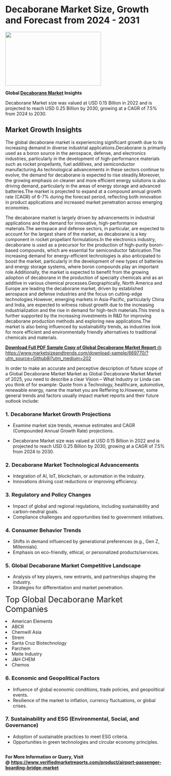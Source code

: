 <H1>Decaborane Market Size, Growth and Forecast from 2024 - 2031</H1><img class="aligncenter size-medium wp-image-584254" src="https://thirdeyenews.in/wp-content/uploads/2024/09/Global-Market-Research-300x168.jpeg" alt="" width="300" height="168" /><p><strong>Global&nbsp;<a href="https://www.marketsizeandtrends.com/download-sample/669770/?utm_source=Github8j?utm_medium=202">Decaborane Market</a> Insights</strong></p><p>Decaborane Market size was valued at USD 0.15 Billion in 2022 and is projected to reach USD 0.25 Billion by 2030, growing at a CAGR of 7.5% from 2024 to 2030.</p><p><h2>Market Growth Insights</h2> <p>The global decaborane market is experiencing significant growth due to its increasing demand in diverse industrial applications.Decaborane is primarily used as a boron source in the aerospace, defense, and electronics industries, particularly in the development of high-performance materials such as rocket propellants, fuel additives, and semiconductor manufacturing.As technological advancements in these sectors continue to evolve, the demand for decaborane is expected to rise steadily.Moreover, the growing emphasis on cleaner and more efficient energy solutions is also driving demand, particularly in the areas of energy storage and advanced batteries.The market is projected to expand at a compound annual growth rate (CAGR) of 6-7% during the forecast period, reflecting both innovation in product applications and increased market penetration across emerging economies.</p> <p><a href="#"></a></p> <p>The decaborane market is largely driven by advancements in industrial applications and the demand for innovative, high-performance materials.The aerospace and defense sectors, in particular, are expected to account for the largest share of the market, as decaborane is a key component in rocket propellant formulations.In the electronics industry, decaborane is used as a precursor for the production of high-purity boron-based compounds, which are essential for semiconductor fabrication.The increasing demand for energy-efficient technologies is also anticipated to boost the market, particularly in the development of new types of batteries and energy storage systems, where boron compounds play an important role.Additionally, the market is expected to benefit from the growing adoption of decaborane in the production of specialty chemicals and as an additive in various chemical processes.Geographically, North America and Europe are leading the decaborane market, driven by established aerospace and defense industries and the focus on cutting-edge technologies.However, emerging markets in Asia-Pacific, particularly China and India, are expected to witness robust growth due to the increasing industrialization and the rise in demand for high-tech materials.This trend is further supported by the increasing investments in R&D for improving decaborane production methods and exploring new applications.The market is also being influenced by sustainability trends, as industries look for more efficient and environmentally friendly alternatives to traditional chemicals and materials.</p> <p><a href="#"></p><p><span class=""><strong>Download Full PDF Sample Copy of Global Decaborane Market Report</strong> @ <a href="https://www.marketsizeandtrends.com/download-sample/669770/?utm_source=Github8j?utm_medium=202" target="_blank">https://www.marketsizeandtrends.com/download-sample/669770/?utm_source=Github8j?utm_medium=202</a></span></p><p>In order to make an accurate and perceptive description of future scope of a Global&nbsp;Decaborane Market Market as Global&nbsp;Decaborane Market Market of 2025, you need to describe a clear Vision &ndash; What Industry or Linda can you think of for example: Quote from a Technology, healthcare, automotive, renewable energy, name the market you are Reffering to.However, some general trends and factors usually impact market reports and their future outlook include:</p><h3>1.&nbsp;<strong>Decaborane Market Growth Projections</strong></h3><ul><li>Examine market size trends, revenue estimates and CAGR (Compounded Annual Growth Rate) projections.</li><li><p>Decaborane Market size was valued at USD 0.15 Billion in 2022 and is projected to reach USD 0.25 Billion by 2030, growing at a CAGR of 7.5% from 2024 to 2030.</p></li></ul><h3>2.&nbsp;<strong>Decaborane Market Technological Advancements</strong></h3><ul><li>Integration of AI, IoT, blockchain, or automation in the industry.</li><li>Innovations driving cost reductions or improving efficiency.</li></ul><h3>3.&nbsp;<strong>Regulatory and Policy Changes</strong></h3><ul><li>Impact of global and regional regulations, including sustainability and carbon-neutral goals.</li><li>Compliance challenges and opportunities tied to government initiatives.</li></ul><h3>4.&nbsp;<strong>Consumer Behavior Trends</strong></h3><ul><li>Shifts in demand influenced by generational preferences (e.g., Gen Z, Millennials).</li><li>Emphasis on eco-friendly, ethical, or personalized products/services.</li></ul><h3>5.&nbsp;<strong>Global Decaborane Market Competitive Landscape</strong></h3><ul><li>Analysis of key players, new entrants, and partnerships shaping the industry.</li><li>Strategies for differentiation and market penetration.</li></ul><p data-pm-slice="1 1 []"><span style="color: inherit; font-family: inherit; font-size: 25px;">Top Global Decaborane Market Companies</span></p><div class="" data-test-id=""><p><li>American Elements</li><li> ABCR</li><li> Chemwill Asia</li><li> Strem</li><li> Santa Cruz Biotechnology</li><li> Parchem</li><li> Meite Industry</li><li> J&H CHEM</li><li> Chemos</li></p></div><h3>6.&nbsp;<strong>Economic and Geopolitical Factors</strong></h3><ul><li>Influence of global economic conditions, trade policies, and geopolitical events.</li><li>Resilience of the market to inflation, currency fluctuations, or global crises.</li></ul><h3>7.&nbsp;<strong>Sustainability and ESG (Environmental, Social, and Governance)</strong></h3><ul><li>Adoption of sustainable practices to meet ESG criteria.</li><li>Opportunities in green technologies and circular economy principles.</li></ul><h2><strong style="font-size: 14px;">For More Information or Query, Visit @&nbsp;</strong><a style="background-color: #ffffff; font-size: 14px;" href="https://www.marketsizeandtrends.com/report/decaborane-market/" target="_blank">https://www.verifiedmarketreports.com/product/airport-passenger-boarding-bridge-market</a></h2>